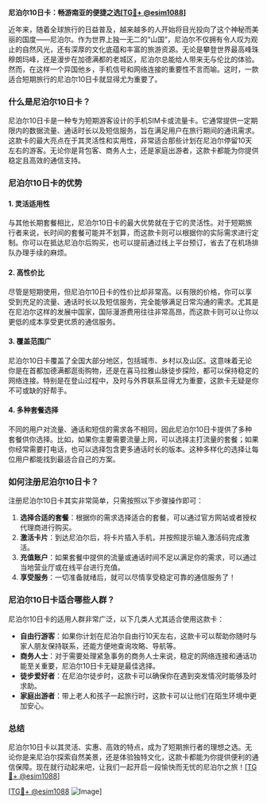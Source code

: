 **尼泊尔10日卡：畅游南亚的便捷之选[[TG💪+ @esim1088](https://t.me/s/esim1088)]**

近年来，随着全球旅行的日益普及，越来越多的人开始将目光投向了这个神秘而美丽的国度——尼泊尔。作为世界上独一无二的“山国”，尼泊尔不仅拥有令人叹为观止的自然风光，还有深厚的文化底蕴和丰富的旅游资源。无论是攀登世界最高峰珠穆朗玛峰，还是漫步在加德满都的老城区，尼泊尔总能给人带来无与伦比的体验。然而，在这样一个异国他乡，手机信号和网络连接的重要性不言而喻。这时，一款适合短期旅行的尼泊尔10日卡就显得尤为重要了。

### **什么是尼泊尔10日卡？**

尼泊尔10日卡是一种专为短期游客设计的手机SIM卡或流量卡。它通常提供一定期限内的数据流量、通话时长以及短信服务，旨在满足用户在旅行期间的通讯需求。这款卡的最大亮点在于其灵活性和实用性，非常适合那些计划在尼泊尔停留10天左右的游客。无论你是背包客、商务人士，还是家庭出游者，这款卡都能为你提供稳定且高效的通信支持。

### **尼泊尔10日卡的优势**

#### **1. 灵活适用性**
与其他长期套餐相比，尼泊尔10日卡的最大优势就在于它的灵活性。对于短期旅行者来说，长时间的套餐可能并不划算，而这款卡则可以根据你的实际需求进行定制。你可以在抵达尼泊尔后购买，也可以提前通过线上平台预订，省去了在机场排队办理手续的麻烦。

#### **2. 高性价比**
尽管是短期使用，但尼泊尔10日卡的性价比却非常高。以有限的价格，你可以享受到充足的流量、通话时长以及短信服务，完全能够满足日常沟通的需求。尤其是在尼泊尔这样的发展中国家，国际漫游费用往往非常高昂，而这款卡则可以让你以更低的成本享受更优质的通信服务。

#### **3. 覆盖范围广**
尼泊尔10日卡覆盖了全国大部分地区，包括城市、乡村以及山区。这意味着无论你是在首都加德满都逛街购物，还是在喜马拉雅山脉徒步探险，都可以保持稳定的网络连接。特别是在登山过程中，及时与外界联系显得尤为重要，这款卡无疑是你不可或缺的好帮手。

#### **4. 多种套餐选择**
不同的用户对流量、通话和短信的需求各不相同，因此尼泊尔10日卡提供了多种套餐供你选择。比如，如果你主要需要流量上网，可以选择主打流量的套餐；如果你经常需要打电话，也可以选择包含更多通话时长的版本。这种多样化的选择让每位用户都能找到最适合自己的方案。

### **如何注册尼泊尔10日卡？**

注册尼泊尔10日卡其实非常简单，只需按照以下步骤操作即可：

1. **选择合适的套餐**：根据你的需求选择适合的套餐，可以通过官方网站或者授权代理商进行购买。
2. **激活卡片**：到达尼泊尔后，将卡片插入手机，并按照提示输入激活码完成激活。
3. **充值账户**：如果套餐中提供的流量或通话时间不足以满足你的需求，可以通过当地营业厅或在线平台进行充值。
4. **享受服务**：一切准备就绪后，就可以尽情享受稳定可靠的通信服务了！

### **尼泊尔10日卡适合哪些人群？**

尼泊尔10日卡的适用人群非常广泛，以下几类人尤其适合使用这款卡：

- **自由行游客**：如果你计划在尼泊尔自由行10天左右，这款卡可以帮助你随时与家人朋友保持联系，还能方便地查询攻略、导航等。
- **商务人士**：对于需要处理紧急事务的商务人士来说，稳定的网络连接和通话功能至关重要，尼泊尔10日卡无疑是最佳选择。
- **徒步爱好者**：在尼泊尔徒步时，这款卡可以确保你在遇到突发情况时能够及时求助。
- **家庭出游者**：带上老人和孩子一起旅行时，这款卡可以让他们在陌生环境中更加安心。

### **总结**

尼泊尔10日卡以其灵活、实惠、高效的特点，成为了短期旅行者的理想之选。无论你是来尼泊尔探索自然美景，还是体验独特文化，这款卡都能为你提供便利的通信保障。现在就行动起来吧，让我们一起开启一段愉快而无忧的尼泊尔之旅！[[TG💪+ @esim1088](https://t.me/s/esim1088)]

[[TG💪+ @esim1088](https://t.me/s/esim1088) ![Image](https://i.postimg.cc/4NQfJmqS/Snipaste-2025-05-13-00-14-12.png)]
